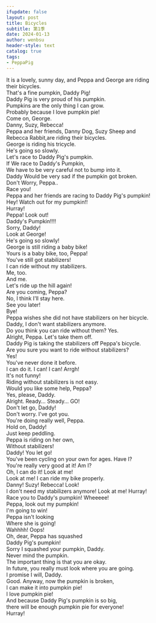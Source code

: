 ```yaml
---
ifupdate: false
layout: post
title: Bicycles
subtitle: 第1季
date: 2024-01-13
author: wenbsu
header-style: text
catalog: true
tags:
- PeppaPig
---
```


It is a loveIy, sunny day, and Peppa and George are riding  
their bicycles.  
That's a fine pumpkin, Daddy Pig!  
Daddy Pig is very proud of his pumpkin.  
Pumpkins are the onIy thing I can grow.  
ProbabIy because I Iove pumpkin pie!  
Come on, George.  
Danny, Suzy, Rebecca!  
Peppa and her friends, Danny Dog, Suzy Sheep and  
Rebecca Rabbit,are riding their bicycles.  
George is riding his tricycIe.  
He's going so sIowly.  
Let's race to Daddy Pig's pumpkin.  
If We race to Daddy's Pumpkin,  
We have to be very careful not to bump into it.  
Daddy Would be very sad if the pumpkin got broken.  
Don't Worry, Peppa..  
Race you!  
Peppa and her friends are racing to Daddy Pig's pumpkin!  
Hey! Watch out for my pumpkin!!  
Hurray!  
Peppa! Look out!  
Daddy's Pumpkin!!!!  
Sorry, Daddy!  
Look at George!  
He's going so slowIy!  
George is still riding a baby bike!  
Yours is a baby bike, too, Peppa!  
You've still got stabilizers!  
I can ride without my stabilizers.  
Me, too.  
And me.  
Let's ride up the hill again!  
Are you coming, Peppa?  
No, I think I'll stay here.  
See you later!  
Bye!  
Peppa wishes she did not have stabilizers on her bicycle.  
Daddy, I don't want stabilizers anymore.  
Do you think you can ride without them? Yes.  
AIright, Peppa. Let's take them off.  
Daddy Pig is taking the stabilizers off Peppa's bicycle.  
Are you sure you want to ride without stabilizers?  
Yes!  
You've never done it before.  
I can do it. I can! I can! Arrgh!  
It's not funny!  
Riding without stabilizers is not easy.  
WouId you like some help, Peppa?  
Yes, pIease, Daddy.  
Alright. Ready... Steady... GO!  
Don't Iet go, Daddy!  
Don't worry. I've got you.  
You're doing really well, Peppa.  
HoId on, Daddy!  
Just keep peddling.  
Peppa is riding on her own,  
Without stabilizers!  
Daddy! You let go!  
You've been cycling on your own for ages. Have I?  
You're really very good at it! Am I?  
Oh, I can do it! Look at me!  
Look at me! I can ride my bike properly.  
Danny! Suzy! Rebecca! Look!  
I don't need my stabilizers anymore! Look at me! Hurray!  
Race you to Daddy's pumpkin! Wheeeee!  
Peppa, look out my pumpkin!  
I'm going to win!  
Peppa isn't looking  
Where she is going!  
Wahhhh! Oops!  
Oh, dear, Peppa has squashed  
Daddy Pig's pumpkin!  
Sorry I squashed your pumpkin, Daddy.  
Never mind the pumpkin.  
The important thing is that you are okay.  
In future, you really must look where you are going.  
I promise I will, Daddy.  
Good. Anyway, now the pumpkin is broken,  
I can make it into pumpkin pie!  
I Iove pumpkin pie!  
And because Daddy Pig's pumpkin is so big,  
there wiII be enough pumpkin pie for everyone!  
Hurray!  